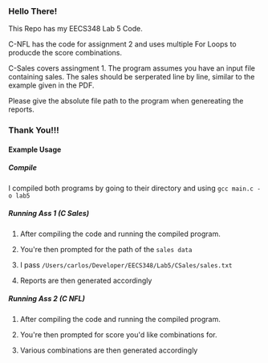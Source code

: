 ### Hello There!
This Repo has my EECS348 Lab 5 Code. 


C-NFL has the code for assignment 2 and uses multiple For Loops to producde the score combinations.

C-Sales covers assingment 1. The program assumes you have an input file containing sales. The sales should be serperated line by line, similar to the example given in the PDF. 


Please give the absolute file path to the program when genereating the reports.


### Thank You!!!

#### Example Usage

##### Compile
I compiled both programs by going to their directory and using 
`gcc main.c -o lab5`

##### Running Ass 1 (C Sales)
1. After compiling the code and running the compiled program. 

2. You're then prompted for the path of the `sales data`


3. I pass `/Users/carlos/Developer/EECS348/Lab5/CSales/sales.txt` 


4. Reports are then generated accordingly


##### Running Ass 2 (C NFL)



1. After compiling the code and running the compiled program. 


2. You're then prompted for score you'd like combinations for.


3. Various combinations are then generated accordingly




